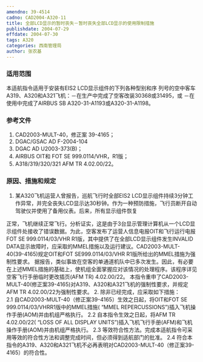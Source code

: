 ```yaml
---
amendno: 39-4514
cadno: CAD2004-A320-11
title: 全部LCD显示的暂时丧失－暂时丧失全部LCD显示的使用限制措施
publishdate: 2004-07-29
effdate: 2004-07-30
tags: A320
categories: 西南管理局
author: 张农基
---
```


### 适用范围 
本适航指令适用于安装有EIS2 LCD显示组件的下列各种型别和序
列号的空中客车A319、A320和A321飞机：－在生产中完成了空客改装30368或31495，或 －在使用中完成了AIRBUS SB A320-31-A1193或A320-31-A1198。

### 参考文件
1. CAD2003-MULT-40，修正案 39-4165； 
2. DGAC/GSAC AD F-2004-104 
3. DGAC AD U2003-373(B)； 
4. AIRBUS OIT和 FOT SE 999.0114/VHR，R1版； 
5. A318/319/320/321 AFM TR 4.02.00/22。


### 原因、措施和规定 
1. 某A320飞机运营人曾报告，巡航飞行时全部EIS2 LCD显示组件持续3分钟工作异常，并完全丧失LCD显示达30秒钟。作为一种预防措施，飞行员断开自动驾驶仪并使用了备用仪表。后来，所有显示组件恢复
     
正常，飞机继续正常飞行。分析证实，这是由于3台显示管理计算机从一个LCD显示组件处接收了错误数据。为此，空客发布了运营人信息电报OIT和飞行运行电报FOT SE 999.0114/03/VHR R1版，其中提供了在全部LCD显示组件发生INVALID DATA显示故障时，应采取的MMEL措施以及运行建议。CAD2003-MULT-40(39-4165)规定OIT和FOT SE999.0114/03/VHR R1版所给出的MMEL措施为强制性要求。 
据报告，类似事故在空客的单通道机队中已多次发生。因此，有必要在上述MMEL措施的基础上，使机组全面掌握应对该情况的处理程序。该程序详见空客飞行手册临时更改插页(AFM TR) 4.02.00/22。 
本指令重申了CAD2003-MULT-40(修正案39-4165)对A319、A320和A321飞机的强制性要求，并规定AFM TR 4.02.00/22为强制性要求。 
2. 除非已经完成，应采取如下措施：  
2.1 
自CAD2003-MULT-40（修正案39-4165）生效之日起，将OIT和FOT SE 999.0114/03/VHRR1版中的MMEL措施( “MMEL REPERCUSSIONS”)插入飞机操作手册(AOM)并由机组严格执行。 
2.2 
自本指令生效之日起，将AFM TR 4.02.00/22( “LOSS OF ALL DISPLAY UNITS”)插入飞机飞行手册(AFM)和飞机操作手册(AOM)并由机组严格执行。 
2.3 
等效符合性方法。完成本适航指令可采用等效的符合性方法和调整完成时间，但必须得到适航部门的批准。 
2.4
  符合本指令的A319、A320和A321飞机不必再表明对CAD2003-MULT-40（修正案39-4165）的符合性。 

